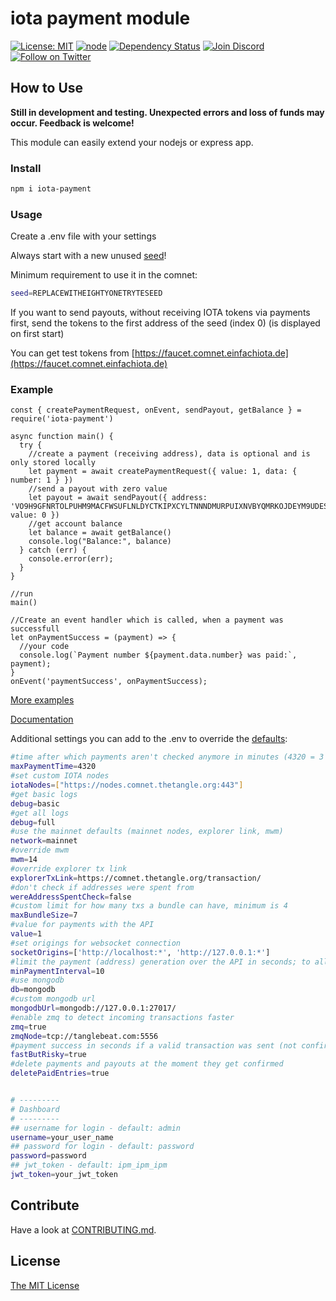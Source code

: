 # iota payment module

[![License: MIT](https://img.shields.io/badge/License-MIT-yellow.svg)](https://opensource.org/licenses/MIT)
[![node](https://img.shields.io/badge/node-%3E%3Dv12.14.0-brightgreen.svg)](https://nodejs.org/download/release/v12.14.0/)
[![Dependency Status](https://img.shields.io/david/iota-pay/iota-payment-module.svg)](https://david-dm.org/iota-pay/iota-payment-module)
[![Join Discord](https://img.shields.io/discord/446950114913943562?logo=discord&label=join%20discord)](https://discord.gg/hWeH9qV)
[![Follow on Twitter](https://img.shields.io/twitter/follow/einfachIOTA?style=social&logo=twitter)](https://twitter.com/intent/follow?screen_name=einfachIOTA)

## How to Use

**Still in development and testing. Unexpected errors and loss of funds may occur. Feedback is welcome!**

This module can easily extend your nodejs or express app.

### Install

```bash
npm i iota-payment
```

### Usage

Create a .env file with your settings

Always start with a new unused [seed](https://docs.iota.org/docs/getting-started/0.1/clients/seeds)!

Minimum requirement to use it in the comnet:

```bash
seed=REPLACEWITHEIGHTYONETRYTESEED
```

If you want to send payouts, without receiving IOTA tokens via payments first, send the tokens to the first address of the seed (index 0) (is displayed on first start)

You can get test tokens from [https://faucet.comnet.einfachiota.de](https://faucet.comnet.einfachiota.de)

### Example

```JS
const { createPaymentRequest, onEvent, sendPayout, getBalance } = require('iota-payment')

async function main() {
  try {
    //create a payment (receiving address), data is optional and is only stored locally
    let payment = await createPaymentRequest({ value: 1, data: { number: 1 } })
    //send a payout with zero value
    let payout = await sendPayout({ address: 'VO9H9GFNRTOLPUHM9MACFWSUFLNLDYCTKIPXCYLTNNNDMURPUIXNVBYQMRKOJDEYM9UDESGXBIWASIDRBFOBHCJGZD', value: 0 })
    //get account balance
    let balance = await getBalance()
    console.log("Balance:", balance)
  } catch (err) {
    console.error(err);
  }
}

//run
main()

//Create an event handler which is called, when a payment was successfull
let onPaymentSuccess = (payment) => {
  //your code
  console.log(`Payment number ${payment.data.number} was paid:`, payment);
}
onEvent('paymentSuccess', onPaymentSuccess);
```

[More examples](./examples)

[Documentation](./docs)

Additional settings you can add to the .env to override the [defaults](https://github.com/iota-pay/iota-payment-module/blob/37c5562c4792fd394612ea62567ef434cdc242aa/lib/config.js#L3):

```bash
#time after which payments aren't checked anymore in minutes (4320 = 3 days to pay, transactions after that are ignored)
maxPaymentTime=4320
#set custom IOTA nodes
iotaNodes=["https://nodes.comnet.thetangle.org:443"]
#get basic logs
debug=basic
#get all logs
debug=full
#use the mainnet defaults (mainnet nodes, explorer link, mwm)
network=mainnet
#override mwm
mwm=14
#override explorer tx link
explorerTxLink=https://comnet.thetangle.org/transaction/
#don't check if addresses were spent from
wereAddressSpentCheck=false
#custom limit for how many txs a bundle can have, minimum is 4
maxBundleSize=7
#value for payments with the API
value=1
#set origings for websocket connection
socketOrigins=['http://localhost:*', 'http://127.0.0.1:*']
#limit the payment (address) generation over the API in seconds; to allow only 1 every 10 seconds:
minPaymentInterval=10
#use mongodb
db=mongodb
#custom mongodb url
mongodbUrl=mongodb://127.0.0.1:27017/
#enable zmq to detect incoming transactions faster
zmq=true
zmqNode=tcp://tanglebeat.com:5556
#payment success in seconds if a valid transaction was sent (not confirmed), funds may never arrive
fastButRisky=true
#delete payments and payouts at the moment they get confirmed
deletePaidEntries=true


# ---------
# Dashboard
# ---------
## username for login - default: admin
username=your_user_name
## password for login - default: password
password=password
## jwt_token - default: ipm_ipm_ipm
jwt_token=your_jwt_token
```

## Contribute

Have a look at [CONTRIBUTING.md](https://github.com/iota-pay/iota-payment-module/blob/master/CONTRIBUTING.md).

## License

[The MIT License](https://github.com/iota-pay/iota-payment-module/blob/master/LICENSE.md)
